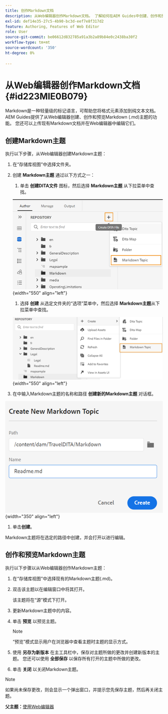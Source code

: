 ```yaml
---
title: 创作Markdown文档
description: 从Web编辑器创作Markdown文档。 了解如何在AEM Guides中创建、创作和预览Markdown主题。
exl-id: def14e35-27c5-4b90-bc3d-eef7e8f317d2
feature: Authoring, Features of Web Editor
role: User
source-git-commit: be06612d832785a91a3b2a89b84e0c2438ba30f2
workflow-type: tm+mt
source-wordcount: '350'
ht-degree: 0%

---
```


# 从Web编辑器创作Markdown文档 {#id223MIE0B079}

Markdown是一种轻量级的标记语言，可帮助您将格式元素添加到纯文本文档。 AEM Guides提供了从Web编辑器创建、创作和预览Markdown \(.md\)主题的功能。 您还可以上传现有Markdown文档并在Web编辑器中编辑它们。

## 创建Markdown主题

执行以下步骤，从Web编辑器创建Markdown主题：

1. 在“存储库视图”中选择文件夹。
1. 创建 **Markdown主题** 通过以下方式之一：
   1. 单击 **创建DITA文件** 图标，然后选择 **Markdown主题** 从下拉菜单中查找。

   ![](images/create-markdown-dita-topic.png){width="550" align="left"}

   1. 选择 **创建** 从选定文件夹的“选项”菜单中，然后选择 **Markdown主题**&#x200B;从下拉菜单中查找。

   ![](images/create-markdown-options-menu.png){width="550" align="left"}

1. 在中输入Markdown主题的名称和路径 **创建新的Markdown主题** 对话框。

![](images/create-markdown-dialog.png){width="350" align="left"}

1. 单击&#x200B;**创建**。

Markdown主题将在选定的路径中创建，并会打开以进行编辑。

## 创作和预览Markdown主题

执行以下步骤以从Web编辑器创作Markdown主题：

1. 在“存储库视图”中选择现有的Markdown主题\(.md\)。
1. 双击该主题以在编辑窗口中将其打开。

   该主题将在“源”模式下打开。

1. 更新Markdown主题中的内容。
1. 单击 **预览** 以预览主题。

   >[!NOTE]
   >
   > “预览”模式显示用户在浏览器中查看主题时主题的显示方式。

1. 使用 **另存为新版本** 在主工具栏中，保存对主题所做的更改并创建新版本的主题。 您还可以使用 **全部保存** 以保存所有打开的主题中所做的更改。

1. 单击 **关闭** 以关闭Markdown主题。

>[!NOTE]
>
> 如果尚未保存更改，则会显示一个弹出窗口，并提示您先保存主题，然后再关闭主题。

**父主题：**[&#x200B;使用Web编辑器](web-editor.md)
